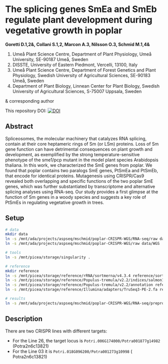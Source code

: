 # The splicing genes SmEa and SmEb regulate plant development during vegetative growth in poplar

__Goretti D.1,2&, Collani S.1,2, Marcon A.3, Nilsson O.3, Schmid M.1,4&__

1. Umeå Plant Science Centre, Department of Plant Physiology, Umeå University, SE-90187 Umeå, Sweden
2. DISSTE, University of Eastern Piedmont, Vercelli, 13100, Italy
3. Umeå Plant Science Centre, Department of Forest Genetics and Plant Physiology, Swedish University of Agricultural Sciences, SE-90183 Umeå, Sweden
4. Department of Plant Biology, Linnean Center for Plant Biology, Swedish University of Agricultural Sciences, S-75007 Uppsala, Sweden

& corresponding author

This repository DOI: [![DOI](https://zenodo.org/badge/706585581.svg)](https://doi.org/10.5281/zenodo.14892921)

## Abstract

Spliceosomes, the molecular machinery that catalyzes RNA splicing, contain at their core heptameric rings of Sm (or LSm) proteins. Loss of Sm gene function can have detrimental consequences on plant growth and development, as exemplified by the strong temperature-sensitive phenotype of the sme1/pcp mutant in the model plant species Arabidopsis thaliana. In this work, we characterized the SmE genes from poplar. We found that poplar contains two paralogs SmE genes, PtSmEa and PtSmEb, that encode for identical proteins. Mutagenesis using CRISPR/Cas9 revealed both overlapping and specific functions of the two poplar SmE genes, which was further substantiated by transcriptome and alternative splicing analyses using RNA-seq. Our study provides a first glimpse at the function of Sm genes in a woody species and suggests a key role of PtSmEs in regulating vegetative growth in trees.

## Setup

```bash
# data
mkdir data
ln -s /mnt/ada/projects/aspseq/mschmid/poplar-CRISPR-WGS/RNA-seq/raw data/RNASeq
ln -s /mnt/ada/projects/aspseq/mschmid/poplar-CRISPR-WGS/raw data/WGS

# tools
ln -s /mnt/picea/storage/singularity .

# reference
mkdir reference
ln -s /mnt/picea/storage/reference/rRNA/sortmerna/v4.3.4 reference/sortmerna
ln -s /mnt/picea/storage/reference/Populus-tremula/v2.2/indices/salmon1.6.0/ reference/salmon
ln -s /mnt/picea/storage/reference/Populus-tremula/v2.2/annotation reference/annotation
ln -s /mnt/picea/storage/reference/Illumina/adapters/TruSeq3-PE-2.fa reference/trimmomatic

# results
ln -s /mnt/ada/projects/aspseq/mschmid/poplar-CRISPR-WGS/RNA-seq/preprocessed analysis
```

## Description

There are two CRISPR lines with different targets:

* For the Line 26, the target locus is `Potri.006G174000/Potra001877g14982` (Potra2n6c13821)
* For the Line 03 it is `Potri.018G096200/Potra001273g10998` ( 	Potra2n6c13821)
